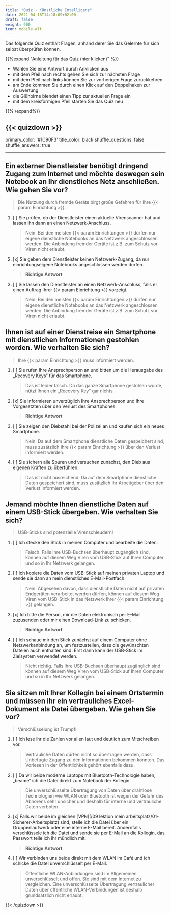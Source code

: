 ```yaml
---
title: "Quiz - Künstliche Intelligenz"
date: 2021-04-18T14:18:09+02:00
draft: false
weight: 900
icon: mobile-alt
---
```


Das folgende Quiz enthält Fragen, anhand derer Sie das Gelernte für sich selbst überprüfen können.

{{%expand "Anleitung für das Quiz (hier klicken)" %}}

  - Wählen Sie eine Antwort durch Anklicken aus 
  - mit dem Pfeil nach rechts gehen Sie sich zur nächsten Frage
  - mit dem Pfeil nach links können Sie zur vorherigen Frage zurückkehren
  - am Ende kommen Sie durch einen Klick auf den Doppelhaken zur Auswertung
  - die Glühbirne blendet einen Tipp zur aktuellen Frage ein
  - mit dem kreisförmigen Pfeil starten Sie das Quiz neu

{{% /expand%}}

{{< quizdown >}}
---
primary_color: '#1C90F3'
title_color: black
shuffle_questions: false
shuffle_answers: true

---

## Ein externer Dienstleister benötigt dringend Zugang zum Internet und möchte deswegen sein Notebook an Ihr dienstliches Netz anschließen. Wie gehen Sie vor?

> Die Nutzung durch fremde Geräte birgt große Gefahren für Ihre {{< param Einrichtung >}}.

1. [ ] Sie prüfen, ob der Dienstleister einen aktuelle Virenscanner hat und lassen ihn dann an einen Netzwerk-Anschluss.

	>Nein. Bei den meisten {{< param Einrichtungen >}} dürfen nur eigene dienstliche Notebooks an das Netzwerk angeschlossen werden. Die Anbindung fremder Geräte ist z.B. zum Schutz vor Viren nicht erlaubt.
   
2. [x] Sie geben dem Dienstleister keinen Netzwerk-Zugang, da nur einrichtungseigene Notebooks angeschlossen werden dürfen.

	>**Richtige Antwort**
3. [ ] Sie lassen den Dienstleister an einen Netzwerk-Anschluss, falls er einen Auftrag Ihrer {{< param Einrichtung >}} vorzeigt.

	>Nein. Bei den meisten {{< param Einrichtungen >}} dürfen nur eigene dienstliche Notebooks an das Netzwerk angeschlossen werden. Die Anbindung fremder Geräte ist z.B. zum Schutz vor Viren nicht erlaubt.

## Ihnen ist auf einer Dienstreise ein Smartphone mit dienstlichen Informationen gestohlen worden. Wie verhalten Sie sich?

> Ihre {{< param Einrichtung >}} muss informiert werden.

1. [ ] Sie rufen Ihre Ansprechperson an und bitten um die Herausgabe des „Recovery Keys“ für das Smartphone.

	>Das ist leider falsch. Da das ganze Smartphone gestohlen wurde, nützt Ihnen ein „Recovery Key“ gar nichts.

2. [x] Sie informieren unverzüglich Ihre Ansprechperson und Ihre Vorgesetzten über den Verlust des Smartphones.

	>**Richtige Antwort**
3. [ ] Sie zeigen den Diebstahl bei der Polizei an und kaufen sich ein neues Smartphone.

	>Nein. Da auf dem Smartphone dienstliche Daten gespeichert sind, muss zusätzlich Ihre {{< param Einrichtung >}} über den Verlust informiert werden.
4. [ ] Sie sichern alle Spuren und versuchen zunächst, den Dieb aus eigenen Kräften zu überführen.

	>Das ist nicht ausreichend. Da auf dem Smartphone dienstliche Daten gespeichert sind, muss zusätzlich Ihr Arbeitgeber über den Verlust informiert werden.

## Jemand möchte Ihnen dienstliche Daten auf einem USB-Stick übergeben. Wie verhalten Sie sich?

> USB-Sticks sind potenzielle Virenschleudern!

1. [ ] Ich stecke den Stick in meinen Computer und bearbeite die Daten.

	>Falsch. Falls Ihre USB-Buchsen überhaupt zugänglich sind, können auf diesem Weg Viren vom USB-Stick auf Ihren Computer und so in Ihr Netzwerk gelangen.
   
2. [ ] Ich kopiere die Daten vom USB-Stick auf meinen privaten Laptop und sende sie dann an mein dienstliches E-Mail-Postfach.

	>Nein. Abgesehen davon, dass dienstliche Daten nicht auf privaten Endgeräten verarbeitet werden dürfen, können auf diesem Weg Viren vom USB-Stick in das Netzwerk Ihrer {{< param Einrichtung >}} gelangen.
	
3. [x] Ich bitte die Person, mir die Daten elektronisch per E-Mail zuzusenden oder mir einen Download-Link zu schicken.

	>**Richtige Antwort**
4. [ ] Ich schaue mir den Stick zunächst auf einem Computer ohne Netzwerkanbindung an, um festzustellen, dass die gewünschten Dateien auch enthalten sind. Erst dann kann der USB-Stick im Zielsystem verwendet werden.

	>Nicht richtig. Falls Ihre USB-Buchsen überhaupt zugänglich sind können auf diesem Weg Viren vom USB-Stick auf Ihren Computer und so in Ihr Netzwerk gelangen.

## Sie sitzen mit Ihrer Kollegin bei einem Ortstermin und müssen ihr ein vertrauliches Excel-Dokument als Datei übergeben. Wie gehen Sie vor?

> Verschlüsselung ist Trumpf!

1. [ ] Ich lese ihr die Zahlen vor allen laut und deutlich zum Mitschreiben vor.

	>Vertrauliche Daten dürfen nicht so übertragen werden, dass Unbefugte Zugang zu den Informationen bekommen könnten. Das Vorlesen in der Öffentlichkeit gehört ebenfalls dazu.
2. [ ] Da wir beide moderne Laptops mit Bluetooth-Technologie haben, „beame“ ich die Datei direkt zum Notebook der Kollegin.

	>Die unverschlüsselte Übertragung von Daten über drahtlose Technologien wie WLAN oder Bluetooth ist wegen der Gefahr des Abhörens sehr unsicher und deshalb für interne und vertrauliche Daten verboten.
3. [x] Falls wir beide im gleichen [VPN](/09 lektion mein arbeitsplatz/01-Sicherer-Arbeitsplatz) sind, stelle ich die Datei über ein Gruppenlaufwerk oder eine interne E-Mail bereit. Andernfalls verschlüssele ich die Datei und sende sie per E-Mail an die Kollegin, das Passwort teile ich ihr mündlich mit.

	>**Richtige Antwort**
4. [ ] Wir verbinden uns beide direkt mit dem WLAN im Café und ich schicke die Datei unverschlüsselt per E-Mail.

	>Öffentliche WLAN-Anbindungen sind im Allgemeinen unverschlüsselt und offen. Sie sind mit dem Internet zu vergleichen. Eine unverschlüsselte Übertragung vertraulicher Daten über öffentliche WLAN-Verbindungen ist deshalb grundsätzlich nicht erlaubt.

{{< /quizdown >}}
